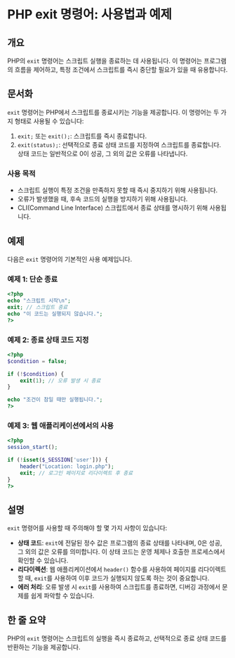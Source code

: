 <!--
Meta Description: # PHP exit 명령어: 사용법과 예제 ## 개요 PHP의 `exit` 명령어는 스크립트 실행을 종료하는 데 사용됩니다. 이 명령어는 프로그램의 흐름을 제어하고, 특정 조건에서 스크립트를 즉시 중단할 필요가 있을 때 유용합니다. ## 문서화 `exit` 명령어는 P...
Meta Keywords: exit, php, 명령어는, 스크립트를, 스크립트
-->

# PHP exit 명령어: 사용법과 예제

## 개요
PHP의 `exit` 명령어는 스크립트 실행을 종료하는 데 사용됩니다. 이 명령어는 프로그램의 흐름을 제어하고, 특정 조건에서 스크립트를 즉시 중단할 필요가 있을 때 유용합니다.

## 문서화
`exit` 명령어는 PHP에서 스크립트를 종료시키는 기능을 제공합니다. 이 명령어는 두 가지 형태로 사용될 수 있습니다:

1. `exit;` 또는 `exit();`: 스크립트를 즉시 종료합니다.
2. `exit(status);`: 선택적으로 종료 상태 코드를 지정하여 스크립트를 종료합니다. 상태 코드는 일반적으로 0이 성공, 그 외의 값은 오류를 나타냅니다.

### 사용 목적
- 스크립트 실행이 특정 조건을 만족하지 못할 때 즉시 중지하기 위해 사용됩니다.
- 오류가 발생했을 때, 후속 코드의 실행을 방지하기 위해 사용됩니다.
- CLI(Command Line Interface) 스크립트에서 종료 상태를 명시하기 위해 사용됩니다.

## 예제
다음은 `exit` 명령어의 기본적인 사용 예제입니다.

### 예제 1: 단순 종료
```php
<?php
echo "스크립트 시작\n";
exit; // 스크립트 종료
echo "이 코드는 실행되지 않습니다.";
?>
```

### 예제 2: 종료 상태 코드 지정
```php
<?php
$condition = false;

if (!$condition) {
    exit(1); // 오류 발생 시 종료
}

echo "조건이 참일 때만 실행됩니다.";
?>
```

### 예제 3: 웹 애플리케이션에서의 사용
```php
<?php
session_start();

if (!isset($_SESSION['user'])) {
    header("Location: login.php");
    exit; // 로그인 페이지로 리다이렉트 후 종료
}
?>
```

## 설명
`exit` 명령어를 사용할 때 주의해야 할 몇 가지 사항이 있습니다:

- **상태 코드**: `exit`에 전달된 정수 값은 프로그램의 종료 상태를 나타내며, 0은 성공, 그 외의 값은 오류를 의미합니다. 이 상태 코드는 운영 체제나 호출한 프로세스에서 확인할 수 있습니다.
- **리다이렉션**: 웹 애플리케이션에서 `header()` 함수를 사용하여 페이지를 리다이렉트할 때, `exit`를 사용하여 이후 코드가 실행되지 않도록 하는 것이 중요합니다.
- **에러 처리**: 오류 발생 시 `exit`를 사용하여 스크립트를 종료하면, 디버깅 과정에서 문제를 쉽게 파악할 수 있습니다.

## 한 줄 요약
PHP의 `exit` 명령어는 스크립트의 실행을 즉시 종료하고, 선택적으로 종료 상태 코드를 반환하는 기능을 제공합니다.